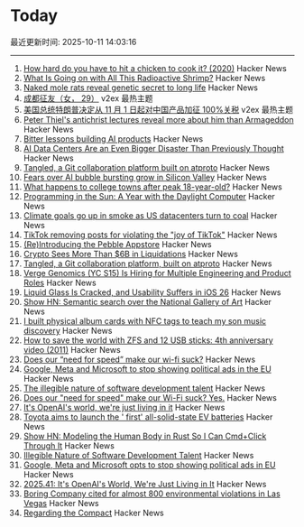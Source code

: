 # Today

最近更新时间: 2025-10-11 14:03:16

--- 
1. [How hard do you have to hit a chicken to cook it? (2020)](https://james-simon.github.io/blog/chicken-cooking/) Hacker News
2. [What Is Going on with All This Radioactive Shrimp?](https://www.consumerreports.org/health/food-safety/radioactive-shrimp-explained-a5493175857/) Hacker News
3. [Naked mole rats reveal genetic secret to long life](https://www.bbc.com/news/articles/cz7rxy21lxwo) Hacker News
4. [成都征友（女， 29）](https://www.v2ex.com/t/1164393) v2ex 最热主题
5. [美国总统特朗普决定从 11 月 1 日起对中国产品加征 100%关税](https://www.v2ex.com/t/1164338) v2ex 最热主题
6. [Peter Thiel's antichrist lectures reveal more about him than Armageddon](https://www.theguardian.com/technology/ng-interactive/2025/oct/10/peter-thiel-antichrist-lectures) Hacker News
7. [Bitter lessons building AI products](https://hex.tech/blog/bitter-lessons-building-ai-in-hex-product-management/) Hacker News
8. [AI Data Centers Are an Even Bigger Disaster Than Previously Thought](https://futurism.com/future-society/ai-data-centers-finances) Hacker News
9. [Tangled, a Git collaboration platform built on atproto](https://blog.tangled.org/intro) Hacker News
10. [Fears over AI bubble bursting grow in Silicon Valley](https://www.bbc.com/news/articles/cz69qy760weo) Hacker News
11. [What happens to college towns after peak 18-year-old?](https://www.theargumentmag.com/p/what-happens-to-college-towns-after) Hacker News
12. [Programming in the Sun: A Year with the Daylight Computer](https://wickstrom.tech/2025-10-10-programming-in-the-sun-a-year-with-the-daylight-computer.html) Hacker News
13. [Climate goals go up in smoke as US datacenters turn to coal](https://www.theregister.com/2025/10/10/datacenter_coal_power/) Hacker News
14. [TikTok removing posts for violating the "joy of TikTok"](https://twitter.com/prem_thakker/status/1976786912154386828/) Hacker News
15. [(Re)Introducing the Pebble Appstore](https://ericmigi.com/blog/re-introducing-the-pebble-appstore/) Hacker News
16. [Crypto Sees More Than $6B in Liquidations](https://www.bloomberg.com/news/articles/2025-10-10/crypto-sees-more-than-3-billion-in-liquidations-in-past-hour) Hacker News
17. [Tangled, a Git collaboration platform, built on atproto](https://blog.tangled.org/intro) Hacker News
18. [Verge Genomics (YC S15) Is Hiring for Multiple Engineering and Product Roles](https://news.ycombinator.com/item?id=45544636) Hacker News
19. [Liquid Glass Is Cracked, and Usability Suffers in iOS 26](https://www.nngroup.com/articles/liquid-glass/) Hacker News
20. [Show HN: Semantic search over the National Gallery of Art](https://nga.demo.mixedbread.com/) Hacker News
21. [I built physical album cards with NFC tags to teach my son music discovery](https://fulghum.io/album-cards) Hacker News
22. [How to save the world with ZFS and 12 USB sticks: 4th anniversary video (2011)](https://constantin.glez.de/posts/2011-01-24-how-to-save-the-world-with-zfs-and-12-usb-sticks-4th-anniversary-video-re-release-edition/) Hacker News
23. [Does our “need for speed” make our wi-fi suck?](https://orb.net/blog/does-speed-make-wifi-suck) Hacker News
24. [Google, Meta and Microsoft to stop showing political ads in the EU](https://www.politico.eu/article/eu-political-ad-rules-google-meta-microsoft-big-tech-kick-in/) Hacker News
25. [The illegible nature of software development talent](https://surfingcomplexity.blog/2025/10/08/the-illegible-nature-of-software-development-talent/) Hacker News
26. [Does our "need for speed" make our Wi-Fi suck? Yes.](https://orb.net/blog/does-speed-make-wifi-suck) Hacker News
27. [It's OpenAI's world, we're just living in it](https://stratechery.com/2025/its-openais-world-were-just-living-in-it/) Hacker News
28. [Toyota aims to launch the ' first' all-solid-state EV batteries](https://electrek.co/2025/10/08/toyota-aims-to-launch-worlds-first-all-solid-state-ev-batteries/) Hacker News
29. [Show HN: Modeling the Human Body in Rust So I Can Cmd+Click Through It](https://github.com/lantos1618/open_human_ontology) Hacker News
30. [Illegible Nature of Software Development Talent](https://surfingcomplexity.blog/2025/10/08/the-illegible-nature-of-software-development-talent/) Hacker News
31. [Google, Meta and Microsoft opts to stop showing political ads in EU](https://www.politico.eu/article/eu-political-ad-rules-google-meta-microsoft-big-tech-kick-in/) Hacker News
32. [2025.41: It's OpenAI's World, We're Just Living in It](https://stratechery.com/2025/its-openais-world-were-just-living-in-it/) Hacker News
33. [Boring Company cited for almost 800 environmental violations in Las Vegas](https://www.propublica.org/article/elon-musk-boring-company-violations-fines-vegas-loop) Hacker News
34. [Regarding the Compact](https://president.mit.edu/writing-speeches/regarding-compact) Hacker News
